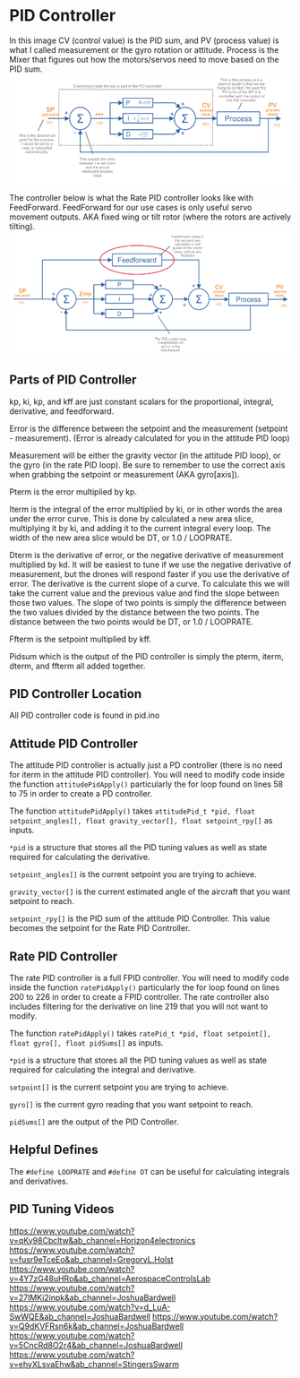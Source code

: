 # PID Controller
In this image CV (control value) is the PID sum, and PV (process value) is what I called measurement or the gyro rotation or attitude.
Process is the Mixer that figures out how the motors/servos need to move based on the PID sum.
![img.png](images/Pid-Diagram.png)

The controller below is what the Rate PID controller looks like with FeedForward. FeedForward for our use cases is only useful servo movement outputs.
AKA fixed wing or tilt rotor (where the rotors are actively tilting).
![img.png](images/Pid-Diagram-With-FF.png)

## Parts of PID Controller
kp, ki, kp, and kff are just constant scalars for the proportional, integral, derivative, and feedforward.

Error is the difference between the setpoint and the measurement (setpoint - measurement). (Error is already calculated for you in the attitude PID loop)

Measurement will be either the gravity vector (in the attitude PID loop), or the gyro (in the rate PID loop). 
Be sure to remember to use the correct axis when grabbing the setpoint or measurement (AKA gyro[axis]).

Pterm is the error multiplied by kp.

Iterm is the integral of the error multiplied by ki, or in other words the area under the error curve. 
This is done by calculated a new area slice, multiplying it by ki, and adding it to the current integral every loop. 
The width of the new area slice would be DT, or 1.0 / LOOPRATE.

Dterm is the derivative of error, or the negative derivative of measurement multiplied by kd. 
It will be easiest to tune if we use the negative derivative of measurement, but the drones will respond faster if you use the derivative of error. 
The derivative is the current slope of a curve. 
To calculate this we will take the current value and the previous value and find the slope between those two values. 
The slope of two points is simply the difference between the two values divided by the distance between the two points. The distance between the two points would be DT, or 1.0 / LOOPRATE.

Ffterm is the setpoint multiplied by kff.

Pidsum which is the output of the PID controller is simply the pterm, iterm, dterm, and ffterm all added together.

## PID Controller Location
All PID controller code is found in pid.ino

## Attitude PID Controller
The attitude PID controller is actually just a PD controller (there is no need for iterm in the attitude PID controller).
You will need to modify code inside the function `attitudePidApply()` particularly the for loop found on lines 58 to 75 in order to create a PD controller.

The function `attitudePidApply()` takes `attitudePid_t *pid, float setpoint_angles[], float gravity_vector[], float setpoint_rpy[]` as inputs.

`*pid` is a structure that stores all the PID tuning values as well as state required for calculating the derivative.

`setpoint_angles[]` is the current setpoint you are trying to achieve. 

`gravity_vector[]` is the current estimated angle of the aircraft that you want setpoint to reach.

`setpoint_rpy[]` is the PID sum of the attitude PID Controller. This value becomes the setpoint for the Rate PID Controller.


## Rate PID Controller
The rate PID controller is a full FPID controller.
You will need to modify code inside the function `ratePidApply()` particularly the for loop found on lines 200 to 226 in order to create a FPID controller.
The rate controller also includes filtering for the derivative on line 219 that you will not want to modify.

The function `ratePidApply()` takes `ratePid_t *pid, float setpoint[], float gyro[], float pidSums[]` as inputs.

`*pid` is a structure that stores all the PID tuning values as well as state required for calculating the integral and derivative.

`setpoint[]` is the current setpoint you are trying to achieve. 

`gyro[]` is the current gyro reading that you want setpoint to reach.

`pidSums[]` are the output of the PID Controller.

## Helpful Defines
The `#define LOOPRATE` and `#define DT` can be useful for calculating integrals and derivatives.

## PID Tuning Videos

https://www.youtube.com/watch?v=qKy98Cbcltw&ab_channel=Horizon4electronics
https://www.youtube.com/watch?v=fusr9eTceEo&ab_channel=GregoryL.Holst
https://www.youtube.com/watch?v=4Y7zG48uHRo&ab_channel=AerospaceControlsLab
https://www.youtube.com/watch?v=27lMKi2inpk&ab_channel=JoshuaBardwell
https://www.youtube.com/watch?v=d_LuA-SwWQE&ab_channel=JoshuaBardwell
https://www.youtube.com/watch?v=Q9dKVFRsn6k&ab_channel=JoshuaBardwell
https://www.youtube.com/watch?v=5CncRd8O2r4&ab_channel=JoshuaBardwell
https://www.youtube.com/watch?v=ehyXLsvaEhw&ab_channel=StingersSwarm